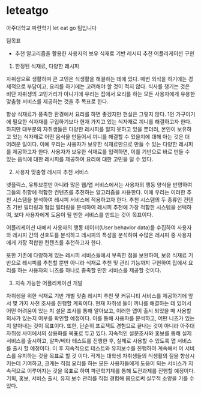 # leteatgo
아주대학교 파란학기 let eat go 팀입니다

팀목표
- 추천 알고리즘을 활용한 사용자의 보유 식재료 기반 레시피 추천 어플리케이션 구현

1. 한정된 식재료, 다양한 레시피

  자취생으로 생활하며 큰 고민은 식생활을 해결하는 데에 있다. 매번 외식을 하기에는 경제적으로 부담이고, 요리를 하기에는 고려해야 할 것이 적지 않다. 식사를 챙기는 것은 비단 자취생의 고민거리가 아니기에 우리는 집에서 요리를 하는 모든 사용자에게 유용한 맞춤형 서비스를 제공하는 것을 주 목표로 한다. 
  
  항상 식재료가 풍족한 환경에서 요리를 하면 좋겠지만 현실은 그렇지 않다. 1인 가구이기에 필요한 식자재를 구입하기보다 현재 가지고 있는 식자재로 끼니를 해결하고자 한다. 하지만 대부분의 자취생들은 다양한 레시피를 알지 못하고 있을 뿐더러, 본인이 보유하고 있는 식자재로 어떤 음식을 만들어서 끼니를 해결할 수 있을지에 대해 아는 것은 더 어려운 일이다. 이에 우리는 사용자가 보유한 식재료만으로 만들 수 있는 다양한 레시피를 제공하고자 한다. 사용자가 보유한 식재료를 입력하면, 이를 기반으로 바로 만들 수 있는 음식에 대한 레시피를 제공하여 요리에 대한 고민을 덜 수 있다. 

2. 사용자 맞춤형 레시피 추천 서비스
  
  넷플릭스, 유튜브뿐만 아니라 많은 웹/앱 서비스에서는 사용자의 행동 양식을 반영하여 그들의 취향에 적합한 컨텐츠를 추천하는 알고리즘을 사용한다. 이에 우리는 이러한 추천 시스템을 분석하여 레시피 서비스에 적용하고자 한다. 추천 시스템의 두 종류인 컨텐츠 기반 필터링과 협업 필터링을 분석하여 레시피 추천에 가장 적합한 시스템을 선택하여, 보다 사용자에게 도움이 될 만한 서비스를 만드는 것이 목표이다. 

  어플리케이션 내에서 사용자의 행동 데이터(User behavior data)를 수집하여 사용자와 레시피 간의 선호도를 분석하고 레시피의 특성을 분석하여 수많은 레시피 중 사용자에게 가장 적합한 컨텐츠를 추천하고자 한다.
  
  또한 기존에 다양하게 있는 레시피 서비스들에서 부족한 점을 보완하여, 보유 식재료 기반으로 레시피를 추천할 뿐만 아니라 식재료 추천 및 관리 기능까지 구현하여 집에서 요리를 하는 사용자의 니즈를 하나로 충족할 만한 서비스를 제공할 것이다. 


    
3. 지속 가능한 어플리케이션 개발

  자취생을 위한 식재료 기반 개별 맞춤 레시피 추천 및 커뮤니티 서비스를 제공하기에 앞서 몇 가지 사전 조사를 진행할 계획이다. 현재 자취생 들이 끼니를 해결하는 데 있어서 어떤 어려움이 있는 지 설문 조사를 통해 알아보고,  이러한 앱이 출시 되었을 때 사용할 의사가 있는지 여부를 확인할 예정이다. 이를 통해 사용자를 분석하고, 어떤 니즈가 있는지 알아내는 것이 목표이다. 
또한, 단순히 프로젝트 경험으로 끝내는 것이 아니라 아주대 자취생 사이에서의 상용화를 목표로 두고 있다. 지속적인 설문조사와 홍보를 통해 실제 서비스를 출시하고, 알파/베타 테스트를 진행한 후, 실제로 사용할 수 있도록 앱 서비스를 출시 할 예정이다. 이 후 지속적으로 테스트와 유지보수를 진행하여 계속해서 이 서비스를 유지하는 것을 목표로 할 것 이다. 
작게는 대학생 자취생들의 식생활의 질을 향상시키는데 기여하고, 크게는 직접 요리를 하는 모든 사용자들에게 도움이 되는 서비스가 지속적으로 이루어지는 것을 목표로 하여 파란학기제를 통해 도전과제를 진행할 예정이다. 기획, 홍보, 서비스 출시, 유지 보수 관리를 직접 경험해 봄으로써 실무적 소양을 기를 수 있다.


